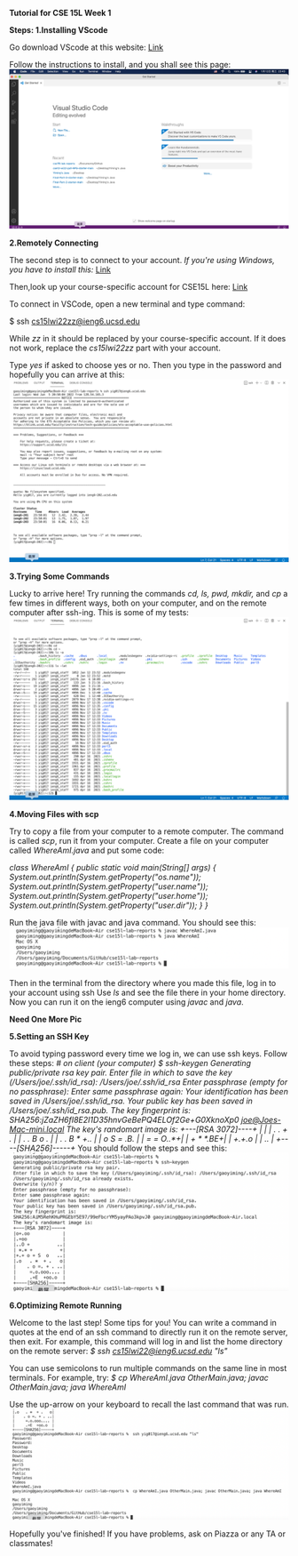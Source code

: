 __Tutorial for CSE 15L Week 1__

__Steps:
1.Installing VScode__

Go download VScode at this website:
[Link][1]

[1]:  https://code.visualstudio.com/
Follow the instructions to install, and you shall see this page:
![Image][11]

[11]: 1.png

__2.Remotely Connecting__

The second step is to connect to your account.
_If you're using Windows, you have to install this:_
[Link][2]

[2]:  https://docs.microsoft.com/en-us/windows-server/administration/openssh/openssh_install_firstuse
Then,look up your course-specific account for CSE15L here:
[Link][3]

[3]:  https://sdacs.ucsd.edu/~icc/index.php
To connect in VSCode, open a new terminal and type command:

$ ssh cs15lwi22zz@ieng6.ucsd.edu

While _zz_ in it should be replaced by your course-specific account.
If it does not work, replace the _cs15lwi22zz_ part with your account.

Type _yes_ if asked to choose yes or no.
Then you type in the password and hopefully you can arrive at this:
![Image][12]

[12]: 2.png


__3.Trying Some Commands__

Lucky to arrive here!
Try running the commands _cd, ls, pwd, mkdir,_ and _cp_ a few times in different ways, 
both on your computer, and on the remote computer after ssh-ing. 
This is some of my tests:
![Image][13]

[13]: 3.png

__4.Moving Files with scp__

Try to copy a file from your computer to a remote computer.
The command is called _scp_, run it from your computer.
Create a file on your computer called _WhereAmI.java_ and put some code:

_class WhereAmI {
  public static void main(String[] args) {
    System.out.println(System.getProperty("os.name"));
    System.out.println(System.getProperty("user.name"));
    System.out.println(System.getProperty("user.home"));
    System.out.println(System.getProperty("user.dir"));
  }
}_

Run the java file with javac and java command.
You should see this:
![Image][14]

[14]: 4.png

Then in the terminal from the directory where you made this file, log in to your account using ssh
Use _ls_ and see the file there in your home directory.
Now you can run it on the ieng6 computer using _javac_ and _java_.

__Need One More Pic__

__5.Setting an SSH Key__

To avoid typing password every time we log in, we can use ssh keys.
Follow these steps:
_# on client (your computer)
$ ssh-keygen
Generating public/private rsa key pair.
Enter file in which to save the key (/Users/joe/.ssh/id_rsa): /Users/joe/.ssh/id_rsa
Enter passphrase (empty for no passphrase): 
Enter same passphrase again: 
Your identification has been saved in /Users/joe/.ssh/id_rsa.
Your public key has been saved in /Users/joe/.ssh/id_rsa.pub.
The key fingerprint is:
SHA256:jZaZH6fI8E2I1D35hnvGeBePQ4ELOf2Ge+G0XknoXp0 joe@Joes-Mac-mini.local
The key's randomart image is:
+---[RSA 3072]----+
|                 |
|       . . + .   |
|      . . B o .  |
|     . . B * +.. |
|      o S = *.B. |
|       = = O.*.*+|
|        + * *.BE+|
|           +.+.o |
|             ..  |
+----[SHA256]-----+_
You should follow the steps and see this:
![Image][15]

[15]: 5.png

__6.Optimizing Remote Running__

Welcome to the last step!
Some tips for you!
  You can write a command in quotes at the end of an ssh command to directly run it on the remote server, then exit. 
  For example, this command will log in and list the home directory on the remote server:
_$ ssh cs15lwi22@ieng6.ucsd.edu "ls"_

  You can use semicolons to run multiple commands on the same line in most terminals. For example, try:
_$ cp WhereAmI.java OtherMain.java; javac OtherMain.java; java WhereAmI_

  Use the up-arrow on your keyboard to recall the last command that was run.
![Image][16]

[16]: 6.png

Hopefully you've finished! If you have problems, ask on Piazza or any TA or classmates!





